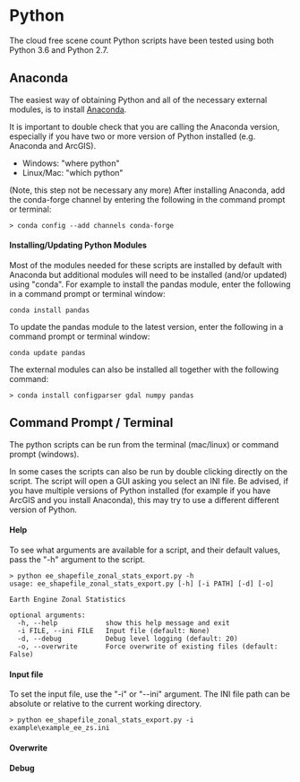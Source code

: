 # Python

The cloud free scene count Python scripts have been tested using both Python 3.6 and Python 2.7.

## Anaconda

The easiest way of obtaining Python and all of the necessary external modules, is to install [Anaconda](https://www.continuum.io/downloads).

It is important to double check that you are calling the Anaconda version, especially if you have two or more version of Python installed (e.g. Anaconda and ArcGIS).

+ Windows: "where python"
+ Linux/Mac: "which python"

(Note, this step not be necessary any more) After installing Anaconda, add the conda-forge channel by entering the following in the command prompt or terminal:
```
> conda config --add channels conda-forge
```

#### Installing/Updating Python Modules

Most of the modules needed for these scripts are installed by default with Anaconda but additional modules will need to be installed (and/or updated) using "conda".  For example to install the pandas module, enter the following in a command prompt or terminal window:

```
conda install pandas
```

To update the pandas module to the latest version, enter the following in a command prompt or terminal window:

```
conda update pandas
```

The external modules can also be installed all together with the following command:
```
> conda install configparser gdal numpy pandas
```

## Command Prompt / Terminal

The python scripts can be run from the terminal (mac/linux) or command prompt (windows).

In some cases the scripts can also be run by double clicking directly on the script.  The script will open a GUI asking you select an INI file.  Be advised, if you have multiple versions of Python installed (for example if you have ArcGIS and you install Anaconda), this may try to use a different different version of Python.

#### Help
To see what arguments are available for a script, and their default values, pass the "-h" argument to the script.
```
> python ee_shapefile_zonal_stats_export.py -h
usage: ee_shapefile_zonal_stats_export.py [-h] [-i PATH] [-d] [-o]

Earth Engine Zonal Statistics

optional arguments:
  -h, --help            show this help message and exit
  -i FILE, --ini FILE   Input file (default: None)
  -d, --debug           Debug level logging (default: 20)
  -o, --overwrite       Force overwrite of existing files (default: False)
```

#### Input file
To set the input file, use the "-i" or "--ini" argument.  The INI file path can be absolute or relative to the current working directory.
```
> python ee_shapefile_zonal_stats_export.py -i example\example_ee_zs.ini
```

#### Overwrite

#### Debug
